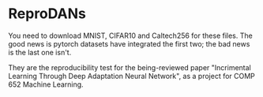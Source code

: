 # ReproDANs
You need to download MNIST, CIFAR10 and Caltech256 for these files.
The good news is pytorch datasets have integrated the first two; the bad news is the last one isn't.

They are the reproducibility test for the being-reviewed paper "Incrimental Learning Through Deep Adaptation Neural Network",
as a project for COMP 652 Machine Learning.

[This is another fancy reproduction, check it out!]: https://github.com/jianingsun21/cnn_incremental-learning
